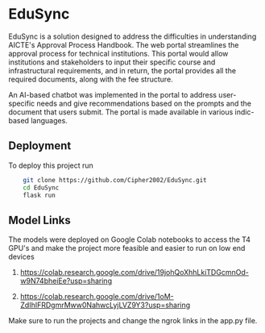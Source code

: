 
# EduSync

EduSync is a solution designed to address the difficulties in understanding AICTE's Approval Process Handbook. The web portal streamlines the approval process for technical institutions. This portal would allow institutions and stakeholders to input their specific course and infrastructural requirements, and in return, the portal provides all the required documents, along with the fee structure.

An AI-based chatbot was implemented in the portal to address user-specific needs and give recommendations based on the prompts and the document that users submit. The portal is made available in various indic-based languages.
## Deployment

To deploy this project run

```bash
    git clone https://github.com/Cipher2002/EduSync.git
    cd EduSync
    flask run 
```


## Model Links

The models were deployed on Google Colab notebooks to access the T4 GPU's and make the project more feasible and easier to run on low end devices

1. https://colab.research.google.com/drive/19johQoXhhLkiTDGcmnOd-w9N74bheiEe?usp=sharing

2. https://colab.research.google.com/drive/1oM-ZdIhIFRDgmrMww0NahwcLyjLVZ9Y3?usp=sharing

Make sure to run the projects and change the ngrok links in the app.py file.
